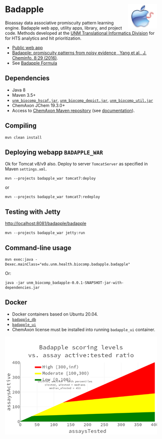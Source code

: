 # Badapple <img align="right" src="doc/images/BadappleWorm.png" height="80">

Bioassay data associative promiscuity pattern learning engine. 
Badapple web app, utility apps, library, and project code.
Methods developed at the [UNM Translational Informatics Division](http://datascience.unm.edu)
for for HTS analytics and hit prioritization.

* [Public web app](http://pasilla.health.unm.edu/badapple)
* [Badapple: promiscuity patterns from noisy evidence , Yang et al., J. Cheminfo. 8:29 (2016)](http://jcheminf.springeropen.com/articles/10.1186/s13321-016-0137-3).
* See [Badapple Formula](/doc/badapple_formula.html)

## Dependencies

* Java 8
* Maven 3.5+
* [`unm_biocomp_hscaf.jar`](https://github.com/unmtransinfo/unm_biocomp_hscaf), [`unm_biocomp_depict.jar`](https://github.com/unmtransinfo/unm_biocomp_depict), [`unm_biocomp_util.jar`](https://github.com/unmtransinfo/unm_biocomp_util)
* ChemAxon JChem 19.3.0+
* Access to [ChemAxon Maven repository](https://hub.chemaxon.com)
(see [documentation](https://docs.chemaxon.com/display/docs/Public+Repository)).

## Compiling

```
mvn clean install
```

## Deploying webapp `BADAPPLE_WAR`

Ok for Tomcat v8/v9 also. Deploy to server `TomcatServer` as specified
in Maven `settings.xml`.

```
mvn --projects badapple_war tomcat7:deploy
```

or

```
mvn --projects badapple_war tomcat7:redeploy
```

## Testing with Jetty

<http://localhost:8081/badapple/badapple>

```
mvn --projects badapple_war jetty:run
```

## Command-line usage

```
mvn exec:java -Dexec.mainClass="edu.unm.health.biocomp.badapple.badapple"
```

Or:

```
java -jar unm_biocomp_badapple-0.0.1-SNAPSHOT-jar-with-dependencies.jar
```

## Docker

* Docker containers based on Ubuntu 20.04.
* [`badapple_db`](https://hub.docker.com/repository/docker/unmtransinfo/badapple_db)
* [`badapple_ui`](https://hub.docker.com/repository/docker/unmtransinfo/badapple_ui)
* ChemAxon license must be installed into running `badapple_ui` container.

<img align="center" src="/doc/images/badapple_formula.png">

